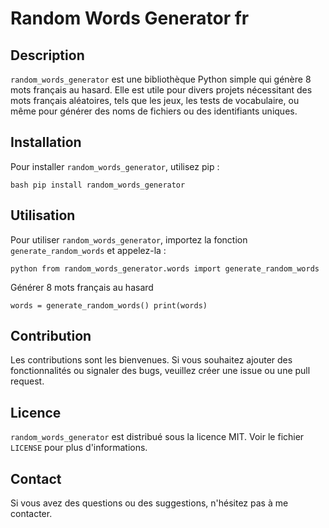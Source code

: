 # Random Words Generator fr

## Description

`random_words_generator` est une bibliothèque Python simple qui génère 8 mots français au hasard. Elle est utile pour divers projets nécessitant des mots français aléatoires, tels que les jeux, les tests de vocabulaire, ou même pour générer des noms de fichiers ou des identifiants uniques.

## Installation

Pour installer `random_words_generator`, utilisez pip :

`bash pip install random_words_generator`

## Utilisation

Pour utiliser `random_words_generator`, importez la fonction `generate_random_words` et appelez-la :

`python from random_words_generator.words import generate_random_words`

Générer 8 mots français au hasard

`words = generate_random_words() print(words)`

## Contribution

Les contributions sont les bienvenues. Si vous souhaitez ajouter des fonctionnalités ou signaler des bugs, veuillez créer une issue ou une pull request.

## Licence

`random_words_generator` est distribué sous la licence MIT. Voir le fichier `LICENSE` pour plus d'informations.

## Contact

Si vous avez des questions ou des suggestions, n'hésitez pas à me contacter.